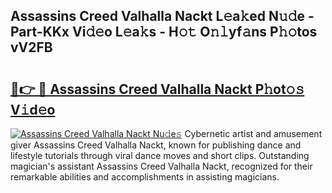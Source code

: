 ## Assassins Creed Valhalla Nackt L𝚎a𝚔ed N𝚞𝚍e - Part-KKx Vi𝚍𝚎o L𝚎a𝚔s - H𝚘𝚝 O𝚗𝚕yf𝚊ns P𝚑𝚘tos vV2FB

# <h2><a href="http://kf53yzg.oniu.top/?m=Assassins+Creed+Valhalla+Nackt">🔗👉 🔴 Assassins Creed Valhalla Nackt P𝚑ot𝚘𝚜 V𝚒d𝚎o</a></h2>

[![Assassins Creed Valhalla Nackt Nu𝚍e𝚜](https://i.imgur.com/0qMVB7G.gif)](http://kf53yzg.oniu.top/?m=Assassins+Creed+Valhalla+Nackt)
Cybernetic artist and amusement giver Assassins Creed Valhalla Nackt, known for publishing dance and lifestyle tutorials through viral dance moves and short clips. Outstanding magician's assistant Assassins Creed Valhalla Nackt, recognized for their remarkable abilities and accomplishments in assisting magicians.  

